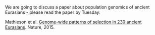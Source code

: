 We are going to discuss a paper about population genomics of ancient Eurasians - please read the paper by Tuesday:

Mathieson et al. [Genome-wide patterns of selection in 230 ancient Eurasians](https://www.nature.com/articles/nature16152). Nature, 2015.
